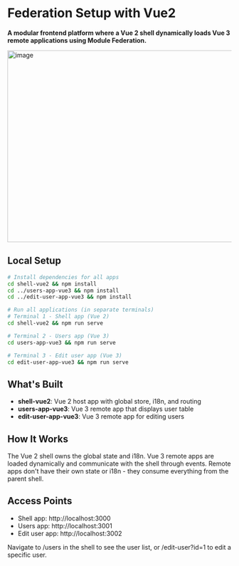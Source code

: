 # Federation Setup with Vue2

**A modular frontend platform where a Vue 2 shell dynamically loads Vue 3 remote applications using Module Federation.**


<img width="946" height="431" alt="image" src="https://github.com/user-attachments/assets/212f567c-2eb5-4108-af8e-86f405d703d9" />

## Local Setup

```bash
# Install dependencies for all apps
cd shell-vue2 && npm install
cd ../users-app-vue3 && npm install  
cd ../edit-user-app-vue3 && npm install

# Run all applications (in separate terminals)
# Terminal 1 - Shell app (Vue 2)
cd shell-vue2 && npm run serve

# Terminal 2 - Users app (Vue 3) 
cd users-app-vue3 && npm run serve

# Terminal 3 - Edit user app (Vue 3)
cd edit-user-app-vue3 && npm run serve
```

## What's Built

- **shell-vue2**: Vue 2 host app with global store, i18n, and routing
- **users-app-vue3**: Vue 3 remote app that displays user table
- **edit-user-app-vue3**: Vue 3 remote app for editing users

## How It Works

The Vue 2 shell owns the global state and i18n. Vue 3 remote apps are loaded dynamically and communicate with the shell through events. Remote apps don't have their own state or i18n - they consume everything from the parent shell.

## Access Points

- Shell app: http://localhost:3000
- Users app: http://localhost:3001  
- Edit user app: http://localhost:3002

Navigate to /users in the shell to see the user list, or /edit-user?id=1 to edit a specific user. 
